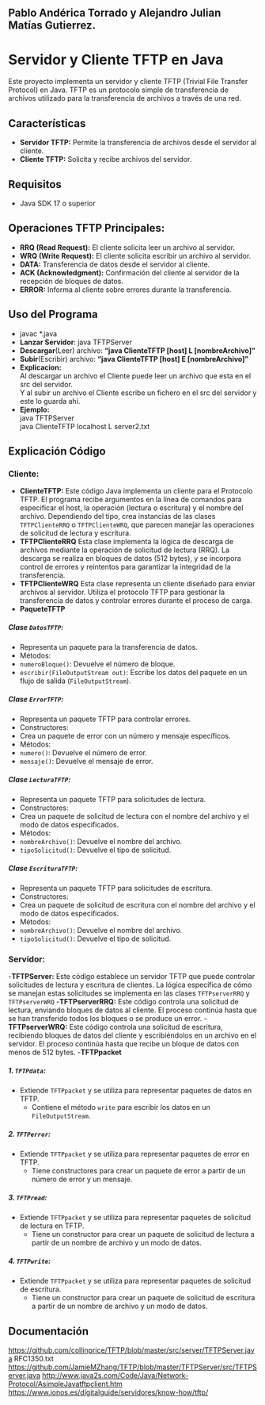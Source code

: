 

## Pablo Andérica Torrado y Alejandro Julian Matías Gutierrez.

# Servidor y Cliente TFTP en Java

Este proyecto implementa un servidor y cliente TFTP (Trivial File Transfer Protocol) en Java. TFTP es un protocolo simple de transferencia de archivos utilizado para la transferencia de archivos a través de una red.

## Características

- **Servidor TFTP:** Permite la transferencia de archivos desde el servidor al cliente.
- **Cliente TFTP:** Solicita y recibe archivos del servidor.

## Requisitos
- Java SDK 17 o superior

## Operaciones TFTP Principales:

-   **RRQ (Read Request):** El cliente solicita leer un archivo al servidor.
-   **WRQ (Write Request):** El cliente solicita escribir un archivo al servidor.
-   **DATA:** Transferencia de datos desde el servidor al cliente.
-   **ACK (Acknowledgment):** Confirmación del cliente al servidor de la recepción de bloques de datos.
-   **ERROR:** Informa al cliente sobre errores durante la transferencia.

## Uso del Programa

- javac *.java
- **Lanzar Servidor**: java TFTPServer
- **Descargar**(Leer) archivo: **“java ClienteTFTP [host] L [nombreArchivo]”**
- **Subir**(Escribir) archivo: **“java ClienteTFTP [host] E [nombreArchivo]”**
- **Explicacion:**    
  Al descargar un archivo el Cliente puede leer un archivo que esta en el src del servidor.    
  Y al subir un archivo el Cliente escribe un fichero en el src del servidor y este lo guarda ahí.
- **Ejemplo:**    
  java TFTPServer    
  java ClienteTFTP localhost L server2.txt

## Explicación Código

### Cliente:

- **ClienteTFTP:**
  Este código Java implementa un cliente para el Protocolo TFTP. El programa recibe argumentos en la línea de comandos para especificar el host, la operación (lectura o escritura) y el nombre del archivo. Dependiendo del tipo, crea instancias de las clases `TFTPClienteRRQ` o `TFTPClienteWRQ`, que parecen manejar las operaciones de solicitud de lectura y escritura.
- **TFTPClienteRRQ**
  Esta clase implementa la lógica de descarga de archivos mediante la operación de solicitud de lectura (RRQ). La descarga se realiza en bloques de datos (512 bytes), y se incorpora control de errores y reintentos para garantizar la integridad de la transferencia.
- **TFTPClienteWRQ**
  Esta clase representa un cliente diseñado para enviar archivos al servidor. Utiliza el protocolo TFTP para gestionar la transferencia de datos y controlar errores durante el proceso de carga.
- **PaqueteTFTP**
##### Clase `DatosTFTP`:

-   Representa un paquete para la transferencia de datos.
-   Métodos:
  -   `numeroBloque()`: Devuelve el número de bloque.
  -   `escribir(FileOutputStream out)`: Escribe los datos del paquete en un flujo de salida (`FileOutputStream`).

##### Clase `ErrorTFTP`:

-   Representa un paquete TFTP para controlar errores.
-   Constructores:
  -   Crea un paquete de error con un número y mensaje específicos.
-   Métodos:
  -   `numero()`: Devuelve el número de error.
  -   `mensaje()`: Devuelve el mensaje de error.

##### Clase `LecturaTFTP`:

-   Representa un paquete TFTP para solicitudes de lectura.
-   Constructores:
  -   Crea un paquete de solicitud de lectura con el nombre del archivo y el modo de datos especificados.
-   Métodos:
  -   `nombreArchivo()`: Devuelve el nombre del archivo.
  -   `tipoSolicitud()`: Devuelve el tipo de solicitud.

##### Clase `EscrituraTFTP`:

-   Representa un paquete TFTP para solicitudes de escritura.
-   Constructores:
  -   Crea un paquete de solicitud de escritura con el nombre del archivo y el modo de datos especificados.
-   Métodos:
  -   `nombreArchivo()`: Devuelve el nombre del archivo.
  -   `tipoSolicitud()`: Devuelve el tipo de solicitud.

### Servidor:

-**TFTPServer:**
Este código establece un servidor TFTP que puede controlar solicitudes de lectura y escritura de clientes. La lógica específica de cómo se manejan estas solicitudes se implementa en las clases `TFTPserverRRQ` y `TFTPserverWRQ`
-**TFTPserverRRQ:**
Este código controla una solicitud de lectura, enviando bloques de datos al cliente. El proceso continúa hasta que se han transferido todos los bloques o se produce un error.
-**TFTPserverWRQ:**
Este código controla una solicitud de escritura, recibiendo bloques de datos del cliente y escribiéndolos en un archivo en el servidor. El proceso continúa hasta que recibe un bloque de datos con menos de 512 bytes.
-**TFTPpacket**
##### 1.  **`TFTPdata`:**

-  Extiende `TFTPpacket` y se utiliza para representar paquetes de datos en TFTP.
   -   Contiene el método `write` para escribir los datos en un `FileOutputStream`.
##### 2.  **`TFTPerror`:**

-   Extiende `TFTPpacket` y se utiliza para representar paquetes de error en TFTP.
    -   Tiene constructores para crear un paquete de error a partir de un número de error y un mensaje.
##### 3.  **`TFTPread`:**

-   Extiende `TFTPpacket` y se utiliza para representar paquetes de solicitud de lectura en TFTP.
    -   Tiene un constructor para crear un paquete de solicitud de lectura a partir de un nombre de archivo y un modo de datos.
##### 4.  **`TFTPwrite`:**

-   Extiende `TFTPpacket` y se utiliza para representar paquetes de solicitud de escritura.
    -   Tiene un constructor para crear un paquete de solicitud de escritura a partir de un nombre de archivo y un modo de datos.

 ## Documentación
 https://github.com/collinprice/TFTP/blob/master/src/server/TFTPServer.java
 RFC1350.txt
 https://github.com/JamieMZhang/TFTP/blob/master/TFTPServer/src/TFTPServer.java
 http://www.java2s.com/Code/Java/Network-Protocol/AsimpleJavatftpclient.htm
 https://www.ionos.es/digitalguide/servidores/know-how/tftp/

